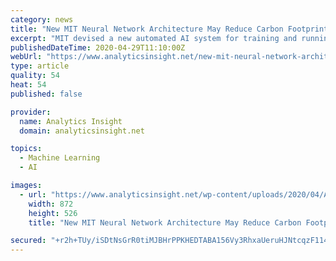 ```yaml
---
category: news
title: "New MIT Neural Network Architecture May Reduce Carbon Footprint by AI"
excerpt: "MIT devised a new automated AI system for training and running certain neural networks. They developed an optimization strategy for DNNs (Deep Neural Network) that prepares them for deployment on diverse hardware platforms and edge devices."
publishedDateTime: 2020-04-29T11:10:00Z
webUrl: "https://www.analyticsinsight.net/new-mit-neural-network-architecture-may-reduce-carbon-footprint-ai/"
type: article
quality: 54
heat: 54
published: false

provider:
  name: Analytics Insight
  domain: analyticsinsight.net

topics:
  - Machine Learning
  - AI

images:
  - url: "https://www.analyticsinsight.net/wp-content/uploads/2020/04/AI.png"
    width: 872
    height: 526
    title: "New MIT Neural Network Architecture May Reduce Carbon Footprint by AI"

secured: "+r2h+TUy/iSDtNsGrR0tiMJBHrPPKHEDTABA156Vy3RhxaUeruHJNtcqzF1145hJLJD848ecvOUbcscaceyDN83IiRNSDmG7TL2qafwTmewJvRXK+zS+qd5EpqChpEaD+O5Q4SCFecJvZ/1yj4kCn3lyMa96uoI4K4exOCC3gRTx4z3vQTo+VByG4VP0+fSrNPiLuym19vaes2+bhUbAU10cOtl1+1fDZm/duqJONb7Pr2u7WrQVGd4jf2nhUl0fKs2hRlClLLprUtCfzdCLcssqaL/RtRojEWl5pVgN37BgMmtyqa3o0XhNj8iVzUFMrj43+VgMTr95Vj6YeRpff520xKPrTqWkR0G4Hs616njxLX+kMqW93KkH/qhouXy6eztdTpLtm9ydPEoL8h9nNJaVQ3SxpuszdfCAX9jiMhF6YD9vvoK4K78SHcYOcCCSujgms9VJg0q7P+0uKa/+xQ3yYtUKyytBmxI5Vm4FAkY=;sMw75kwd7/E9aLG0zackwQ=="
---
```


